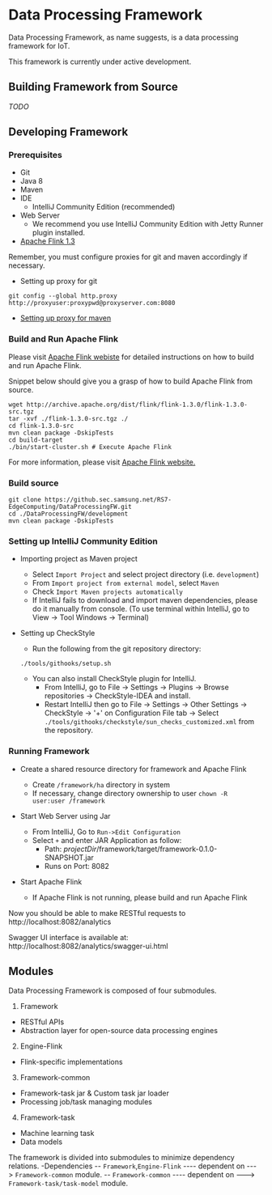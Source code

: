 Data Processing Framework
================================

Data Processing Framework, as name suggests, is a data processing framework for IoT.
 
This framework is currently under active development.

## Building Framework from Source ##
_TODO_

## Developing Framework ##
### Prerequisites ###
- Git
- Java 8
- Maven
- IDE
  - IntelliJ Community Edition (recommended)
- Web Server
  - We recommend you use IntelliJ Community Edition with Jetty Runner plugin installed.
- [Apache Flink 1.3](https://flink.apache.org)


Remember, you must configure proxies for git and maven accordingly if necessary.

- Setting up proxy for git
```shell
git config --global http.proxy http://proxyuser:proxypwd@proxyserver.com:8080
```
- [Setting up proxy for maven](https://maven.apache.org/guides/mini/guide-proxies.html)


### Build and Run Apache Flink ###
Please visit [Apache Flink webiste](https://flink.apache.org) for detailed instructions on how to build and run Apache Flink.

Snippet below should give you a grasp of how to build Apache Flink from source.
```
wget http://archive.apache.org/dist/flink/flink-1.3.0/flink-1.3.0-src.tgz
tar -xvf ./flink-1.3.0-src.tgz ./
cd flink-1.3.0-src
mvn clean package -DskipTests
cd build-target
./bin/start-cluster.sh # Execute Apache Flink
```
For more information, please visit [Apache Flink website.](https://flink.apache.org)


### Build source ###

```shell
git clone https://github.sec.samsung.net/RS7-EdgeComputing/DataProcessingFW.git
cd ./DataProcessingFW/development
mvn clean package -DskipTests 
```

### Setting up IntelliJ Community Edition ###

- Importing project as Maven project
  - Select `Import Project` and select project directory (i.e. `development`)
  - From `Import project from external model`, select `Maven`
  - Check `Import Maven projects automatically`
  - If IntelliJ fails to download and import maven dependencies, please do it manually from console.
    (To use terminal within IntelliJ, go to View -> Tool Windows -> Terminal)

- Setting up CheckStyle
  - Run the following from the git repository directory:
  ```shell
  ./tools/githooks/setup.sh
  ``` 
  - You can also install CheckStyle plugin for IntelliJ.
    - From IntelliJ, go to File -> Settings -> Plugins -> Browse repositories -> CheckStyle-IDEA and install.
    - Restart IntelliJ then go to File -> Settings -> Other Settings -> CheckStyle -> '+' on Configuration File tab -> Select `./tools/githooks/checkstyle/sun_checks_customized.xml` from the repository.

### Running Framework ###

- Create a shared resource directory for framework and Apache Flink
  - Create `/framework/ha` directory in system
  - If necessary, change directory ownership to user
  `chown -R user:user /framework`
  
- Start Web Server using Jar 
  - From IntelliJ, Go to `Run->Edit Configuration`
  - Select `+` and enter JAR Application as follow:
    - Path: _projectDir_/framework/target/framework-0.1.0-SNAPSHOT.jar
    - Runs on Port: 8082
  
- Start Apache Flink
  - If Apache Flink is not running, please build and run Apache Flink


Now you should be able to make RESTful requests to http://localhost:8082/analytics

Swagger UI interface is available at: http://localhost:8082/analytics/swagger-ui.html


## Modules ##

Data Processing Framework is composed of four submodules.
1. Framework
  - RESTful APIs
  - Abstraction layer for open-source data processing engines
2. Engine-Flink
  - Flink-specific implementations
3. Framework-common
  - Framework-task jar & Custom task jar loader
  - Processing job/task managing modules
4. Framework-task
  - Machine learning task
  - Data models

The framework is divided into submodules to minimize dependency relations.
 -Dependencies
  -- `Framework`,`Engine-Flink` ---- dependent on ---> `Framework-common` module.
  -- `Framework-common`         ---- dependent on ---> `Framework-task/task-model` module.


